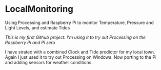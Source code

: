 # LocalMonitoring
Using Processing and Raspberry Pi to monitor Temperature, Pressure and Light Levels, and estimate Tides

*This is my first Github project. I'm using it to try out Processing on the Raspberry Pi and Pi zero*

I have strated with a combined Clock and Tide predictor for my local town. Again I just used it to try out Processing on Windows. Now porting to the Pi and adding sensors for weather conditions. 
